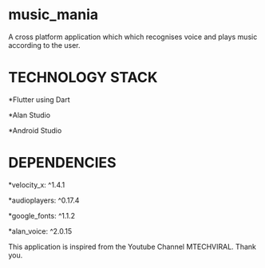 # music_mania

A cross platform application which which recognises voice and plays music according to the user.

# TECHNOLOGY STACK
*Flutter using Dart

*Alan Studio

*Android Studio

# DEPENDENCIES

*velocity_x: ^1.4.1

*audioplayers: ^0.17.4

*google_fonts: ^1.1.2

*alan_voice: ^2.0.15

This application is inspired from the Youtube Channel MTECHVIRAL. Thank you.


